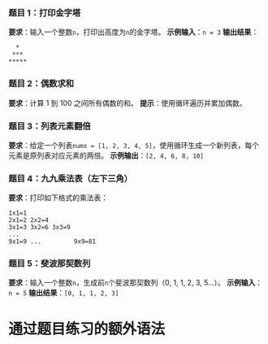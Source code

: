 ### 题目 1：打印金字塔

**要求**：输入一个整数`n`，打印出高度为`n`的金字塔。
**示例输入**：`n = 3`
**输出结果**：

```
  *
 ***
*****
```

### 题目 2：偶数求和

**要求**：计算 1 到 100 之间所有偶数的和。
**提示**：使用循环遍历并累加偶数。

### 题目 3：列表元素翻倍

**要求**：给定一个列表`nums = [1, 2, 3, 4, 5]`，使用循环生成一个新列表，每个元素是原列表对应元素的两倍。
**示例输出**：`[2, 4, 6, 8, 10]`

### 题目 4：九九乘法表（左下三角）

**要求**：打印如下格式的乘法表：

```
1x1=1
2x1=2 2x2=4
3x1=3 3x2=6 3x3=9
...
9x1=9 ...         9x9=81
```

### 题目 5：斐波那契数列

**要求**：输入一个整数`n`，生成前`n`个斐波那契数列（0, 1, 1, 2, 3, 5...）。
**示例输入**：`n = 5`
**输出结果**：`[0, 1, 1, 2, 3]`



# 通过题目练习的额外语法
